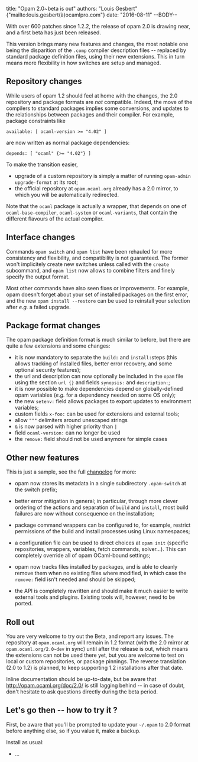 title: "Opam 2.0~beta is out"
authors: "Louis Gesbert" {"mailto:louis.gesbert(à)ocamlpro.com"}
date: "2016-08-11"
--BODY--

With over 600 patches since 1.2.2, the release of opam 2.0 is drawing near, and
a first beta has just been released.

This version brings many new features and changes, the most notable one being
the disparition of the `.comp` compiler description files -- replaced by
standard package definition files, using their new extensions. This in turn
means more flexibility in how switches are setup and managed.

## Repository changes

While users of opam 1.2 should feel at home with the changes, the 2.0 repository
and package formats are _not_ compatible. Indeed, the move of the compilers to
standard packages implies some conversions, and updates to the relationships
between packages and their compiler. For example, package constraints like

    available: [ ocaml-version >= "4.02" ]

are now written as normal package dependencies:

    depends: [ "ocaml" {>= "4.02"} ]

To make the transition easier,
- upgrade of a custom repository is simply a matter of running `opam-admin
  upgrade-format` at its root;
- the official repository at `opam.ocaml.org` already has a 2.0 mirror, to which
  you will be automatically redirected.

Note that the `ocaml` package is actually a wrapper, that depends on one of
`ocaml-base-compiler`, `ocaml-system` or `ocaml-variants`, that contain the
different flavours of the actual compiler.

## Interface changes

Commands `opam switch` and `opam list` have been rehauled for more consistency
and flexibility, and compatibility is not guaranteed. The former won't
implicitely create new switches unless called with the `create` subcommand, and
`opam list` now allows to combine filters and finely specify the output format.

Most other commands have also seen fixes or improvements. For example, opam
doesn't forget about your set of installed packages on the first error, and the
new `opam install --restore` can be used to reinstall your selection after
_e.g._ a failed upgrade.

## Package format changes

The opam package definition format is much similar to before, but there are
quite a few extensions and some changes:

- it is now mandatory to separate the `build:` and `install:`steps (this allows
  tracking of installed files, better error recovery, and some optional security
  features);
- the url and description can now optionally be included in the `opam` file
  using the section `url {}` and fields `synopsis:` and `description:`;
- it is now possible to make dependencies depend on globally-defined opam
  variables (_e.g._ for a dependency needed on some OS only);
- the new `setenv:` field allows packages to export updates to environment
  variables;
- custom fields `x-foo:` can be used for extensions and external tools;
- allow `"""` delimiters around unescaped strings
- `&` is now parsed with higher priority than `|`
- field `ocaml-version:` can no longer be used
- the `remove:` field should not be used anymore for simple cases

## Other new features

This is just a sample, see the full
[changelog](https://github.com/ocaml/opam/blob/2.0-beta/CHANGES) for more:

- opam now stores its metadata in a single subdirectory `.opam-switch` at the
  switch prefix;

- better error mitigation in general; in particular, through more clever
  ordering of the actions and separation of `build` and `install`, most build
  failures are now without consequence on the installation;

- package command wrappers can be configured to, for example, restrict
  permissions of the build and install processes using Linux namespaces;

- a configuration file can be used to direct choices at `opam init` (specific
  repositories, wrappers, variables, fetch commands, solver...). This can
  completely override all of opam OCaml-bound settings;

- opam now tracks files installed by packages, and is able to cleanly remove
  them when no existing files where modified, in which case the `remove:` field
  isn't needed and should be skipped;

- the API is completely rewritten and should make it much easier to write
  external tools and plugins. Existing tools will, however, need to be ported.

## Roll out

You are very welcome to try out the Beta, and report any issues. The repository
at `opam.ocaml.org` will remain in 1.2 format (with the 2.0 mirror at
`opam.ocaml.org/2.0~dev` in sync) until after the release is out, which means
the extensions can not be used there yet, but you are welcome to test on local
or custom repositories, or package pinnings. The reverse translation (2.0 to
1.2) is planned, to keep supporting 1.2 installations after that date.

Inline documentation should be up-to-date, but be aware that
http://opam.ocaml.org/doc/2.0/ is still lagging behind -- in case of doubt,
don't hesitate to ask questions directly during the beta period.

## Let's go then -- how to try it ?

First, be aware that you'll be prompted to update your `~/.opam` to 2.0 format
before anything else, so if you value it, make a backup.

Install as usual:
- ...
